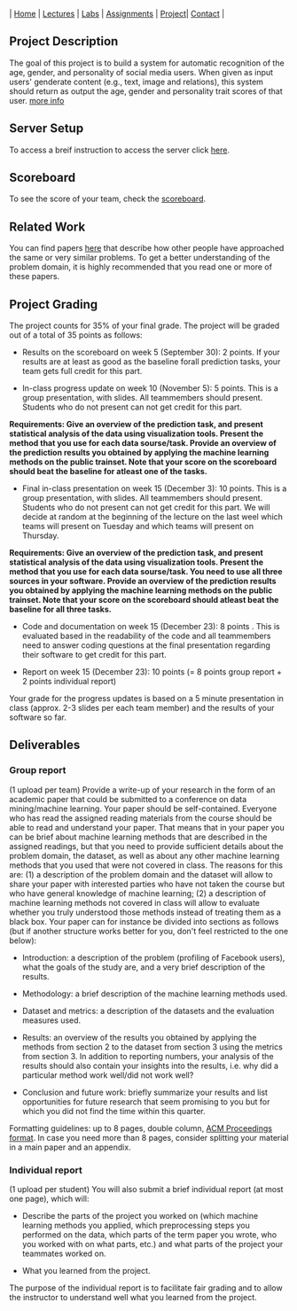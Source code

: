 | [Home](index.md) | [Lectures](lectures.md) | [Labs](labs.md) | [Assignments](assignments.md) | [Project](project.md)| [Contact](contact.md) |

## Project Description

The goal of this project is to build a system for automatic recognition of the age, gender, and personality of social media users. When given as input users' genderate content (e.g., text, image and relations), this system should return as output the age, gender and personality trait scores of that user. [more info](lectures/Project-hints.pdf)

## Server Setup

To access a breif instruction to access the server click [here](https://docs.google.com/document/d/1ncpyEYqiVgunzAvFALPvvBytYpJV53-_cLXb6evmqOc/edit).

## Scoreboard

To see the score of your team, check the [scoreboard](scoreboard.md).

## Related Work

You can find papers [here](relatedwork.md) that describe how other people have approached the same or very similar problems. To get a better understanding of the problem domain, it is highly recommended that you read one or more of these papers.

## Project Grading

The project counts for 35% of your final grade.  The project will be graded out of a total of 35 points as follows:

- Results on the scoreboard on week 5 (September 30):  2 points.  If your results are at least as good as the baseline forall prediction tasks, your team gets full credit for this part.

- In-class  progress  update  on  week  10 (November 5):  5  points.   This  is  a  group  presentation,  with  slides.   All  teammembers should present.  Students who do not present can not get credit for this part.

**Requirements: Give an overview of the prediction task, and present statistical analysis of the data using visualization tools. Present the method that you use for each data sourse/task. Provide an overview of the prediction results you obtained by applying the machine learning methods on the public trainset. Note that your score on the scoreboard should beat the baseline for atleast one of the tasks.**

- Final in-class presentation on week 15 (December 3):  10 points.  This is a group presentation, with slides.  All teammembers should present.  Students who do not present can not get credit for this part.  We will decide at random at the beginning of the lecture on the last weel which teams will present on Tuesday and which teams will present on Thursday. 

**Requirements: Give an overview of the prediction task, and present statistical analysis of the data using visualization tools. Present the method that you use for each data sourse/task. You need to use all three sources in your software. Provide an overview of the prediction results you obtained by applying the machine learning methods on the public trainset. Note that your score on the scoreboard should atleast beat the baseline for all three tasks.**

- Code and documentation on week 15 (December 23):  8 points . This is evaluated based in the readability of the code and all teammembers need to answer coding questions at the final presentation regarding their software to get credit for this part.

- Report on week 15 (December 23):  10 points (= 8 points group report + 2 points individual report)

Your grade for the progress updates is based on a 5 minute presentation in class (approx. 2-3 slides per each team member) and the results of your software so far.

## Deliverables

### Group report
(1 upload per team) Provide a write-up of your research in the form of an academic paper that could be submitted to a conference on data mining/machine learning. Your paper should be self-contained. Everyone who has read the assigned reading materials from the course should be able to read and understand your paper. That means that in your paper you can be brief about machine learning methods that are described in the assigned readings, but that you need to provide sufficient details about the problem domain, the dataset, as well as about any other machine learning methods that you used that were not covered in class. The reasons for this are: (1) a description of the problem domain and the dataset will allow to share your paper with interested parties who have not taken the course but who have general knowledge of machine learning; (2) a description of machine learning methods not covered in class will allow to evaluate whether you truly understood those methods instead of treating them as a black box. Your paper can for instance be divided into sections as follows (but if another structure works better for you, don't feel restricted to the one below):


-  Introduction: a description of the problem (profiling of Facebook users), what the goals of the study are, and a very brief description of the results. 

-  Methodology: a brief description of the machine learning methods used.

-  Dataset and metrics: a description of the datasets and the evaluation measures used.

-  Results: an overview of the results you obtained by applying the methods from section 2 to the dataset from section 3 using the metrics from section 3. In addition to reporting numbers, your analysis of the results should also contain your insights into the results, i.e. why did a particular method work well/did not work well?

-  Conclusion and future work: briefly summarize your results and list opportunities for future research that seem promising to you but for which you did not find the time within this quarter.

Formatting guidelines: up to 8 pages, double column, [ACM Proceedings format](https://www.acm.org/publications/proceedings-template). In case you need more than 8 pages, consider splitting your material in a main paper and an appendix.

### Individual report

(1 upload per student) You will also submit a brief individual report (at most one page), which will:

- Describe the parts of the project you worked on (which machine learning methods you applied, which preprocessing steps you performed on the data, which parts of the term paper you wrote, who you worked with on what parts, etc.) and what parts of the project your teammates worked on.

- What you learned from the project.

The purpose of the individual report is to facilitate fair grading and to allow the instructor to understand well what you learned from the project. 
